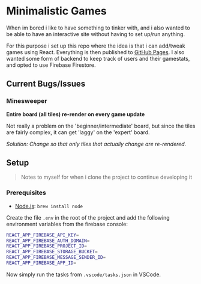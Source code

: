 # Minimalistic Games

When im bored i like to have something to tinker with, and i also wanted to be able to have an interactive site without having to set up/run anything.

For this purpose i set up this repo where the idea is that i can add/tweak games using React. Everything is then published to [GitHub Pages](https://sutne.github.io/games). I also wanted some form of backend to keep track of users and their gamestats, and opted to use Firebase Firestore.



## Current Bugs/Issues

### Minesweeper

**Entire board (all tiles) re-render on every game update**

Not really a problem on the 'beginner/intermediate' board, but since the tiles are fairly complex, it can get 'laggy' on the 'expert' board.

*Solution: Change so that only tiles that actually change are re-rendered.*



## Setup

> Notes to myself for when i clone the project to continue developing it

### Prerequisites

- [Node.js](https://nodejs.org/en/): `brew install node`


Create the file `.env` in the root of the project and add the following environment variables from the firebase console:
```sh
REACT_APP_FIREBASE_API_KEY=
REACT_APP_FIREBASE_AUTH_DOMAIN=
REACT_APP_FIREBASE_PROJECT_ID=
REACT_APP_FIREBASE_STORAGE_BUCKET=
REACT_APP_FIREBASE_MESSAGE_SENDER_ID=
REACT_APP_FIREBASE_APP_ID=
```

Now simply run the tasks from `.vscode/tasks.json` in VSCode.
